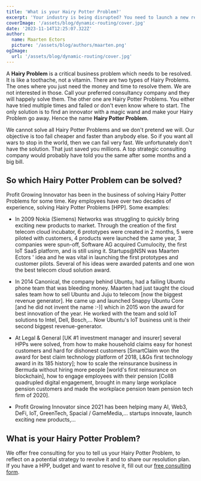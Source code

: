 ```yaml
---
title: 'What is your Hairy Potter Problem?'
excerpt: 'Your industry is being disrupted? You need to launch a new revenue-generating product or portfolio? You want to launch an AI, Web3, Spatial, ... product but do not know how?'
coverImage: '/assets/blog/dynamic-routing/cover.jpg'
date: '2023-11-14T12:25:07.322Z'
author:
  name: Maarten Ectors
  picture: '/assets/blog/authors/maarten.png'
ogImage:
  url: '/assets/blog/dynamic-routing/cover.jpg'
---
```


A **Hairy Problem** is a critical business problem which needs to be resolved. It is like a toothache, not a vitamin. There are two types of Hairy Problems. The ones where you just need the money and time to resolve them. We are not interested in those. Call your preferred consultancy company and they will happely solve them. The other one are Hairy Potter Problems. You either have tried multiple times and failed or don't even know where to start. The only solution is to find an innovator with a magic wand and make your Hairy Problem go away. Hence the name **Hairy Potter Problem**.

We cannot solve all Hairy Potter Problems and we don't pretend we will. Our objective is too fail cheaper and faster than anybody else. So if you want all wars to stop in the world, then we can fail very fast. We unfortunately don't have the solution. That just saved you millions. A top strategic consulting company would probably have told you the same after some months and a big bill.

## So which Hairy Potter Problem can be solved?

Profit Growing Innovator has been in the business of solving Hairy Potter Problems for some time. Key employees have over two decades of experience, solving Hairy Potter Problems \[HPP\]. Some examples:
- In 2009 Nokia (Siemens) Networks was struggling to quickly bring exciting new products to market. Through the creation of the first telecom cloud incubator, 6 prototypes were created in 2 months, 5 were piloted with customers, 4 products were launched the same year, 3 companies were spun-off, Software AG acquired Cumulocity, the first IoT SaaS platform, and is still using it. Startups@NSN was Maarten Ectors ' idea and he was vital in launching the first prototypes and customer pilots. Several of his ideas were awarded patents and one won the best telecom cloud solution award.

- In 2014 Canonical, the company behind Ubuntu, had a failing Ubuntu phone team that was bleeding money. Maarten had just taught the cloud sales team how to sell Ubuntu and Juju to telecom \[now the biggest revenue generator\]. He came up and launched Snappy Ubuntu Core \[and he did not invent the name :-\)\] which in 2015 won the award for best innovation of the year. He worked with the team and sold IoT solutions to Intel, Dell, Bosch,... Now Ubuntu's IoT business unit is their second biggest revenue-generator.

- At Legal & General \[UK #1 investment manager and insurer\] several HPPs were solved, from how to make household claims easy for honest customers and hard for dishonest customers \[SmartClaim won the award for best claim technology platform of 2018, L&Gs first technology award in its 185 history\]; how to scale the reinsurance business in Bermuda without hiring more people \[world's first reinsurance on blockchain\], how to engage employees with their pension \[Coll8 quadrupled digital engagement, brought in many large workplace pension customers and made the workplace pension team pension tech firm of 2020\].

- Profit Growing Innovator since 2021 has been helping many AI, Web3, DeFi, IoT, GreenTech, Spacial / GameMedia,... startups innovate, launch exciting new products,...

## What is your Hairy Potter Problem?

We offer free consulting for you to tell us your Hairy Potter Problem, to reflect on a potential strategy to revolve it and to share our resolution plan. If you have a HPP, budget and want to resolve it, fill out our [free consulting form](https://forms.gle/AVe73hV4o35AnsFr5). 
